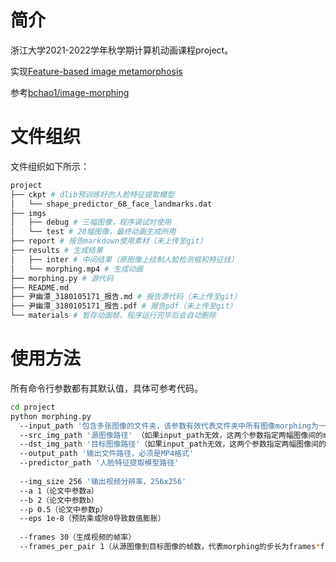 # 简介
浙江大学2021-2022学年秋学期计算机动画课程project。

实现[Feature-based image metamorphosis](https://dl.acm.org/doi/10.1145/133994.134003)

参考[bchao1/image-morphing](https://github.com/bchao1/image-morphing)

# 文件组织
文件组织如下所示：
```bash
project
├── ckpt # dlib预训练好的人脸特征提取模型
│   └── shape_predictor_68_face_landmarks.dat
├── imgs
│   ├── debug # 三幅图像，程序调试时使用
│   └── test # 20幅图像，最终动画生成所用
├── report # 报告markdown使用素材（未上传至git）
├── results # 生成结果
│   ├── inter # 中间结果（原图像上绘制人脸检测框和特征线）
│   └── morphing.mp4 # 生成动画
├── morphing.py # 源代码
├── README.md
├── 尹幽潭_3180105171_报告.md # 报告源代码（未上传至git）
├── 尹幽潭_3180105171_报告.pdf # 报告pdf（未上传至git）
└── materials # 暂存动画帧，程序运行完毕后会自动删除
```

# 使用方法
所有命令行参数都有其默认值，具体可参考代码。
```bash
cd project
python morphing.py
  --input_path '包含多张图像的文件夹，该参数有效代表文件夹中所有图像morphing为一个视频'
  --src_img_path '源图像路径' （如果input_path无效，这两个参数指定两幅图像间的morphing）
  --dst_img_path '目标图像路径'（如果input_path无效，这两个参数指定两幅图像间的morphing）
  --output_path '输出文件路径，必须是MP4格式'
  --predictor_path '人脸特征提取模型路径'
  
  --img_size 256 '输出视频分辨率，256x256'
  --a 1（论文中参数a）
  --b 2（论文中参数b）
  --p 0.5（论文中参数p）
  --eps 1e-8（预防乘或除0导致数值膨胀）
  
  --frames 30（生成视频的帧率）
  --frames_per_pair 1（从源图像到目标图像的帧数，代表morphing的步长为frames*frames_per_pair）
```